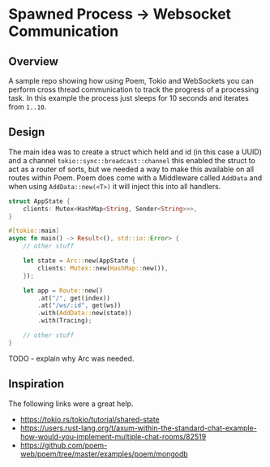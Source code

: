 # Spawned Process -> Websocket Communication

## Overview

A sample repo showing how using Poem, Tokio and WebSockets you can perform cross thread communication to track the progress of a processing task. In this example the process just sleeps for 10 seconds and iterates from `1..10`.

## Design

The main idea was to create a struct which held and id (in this case a UUID) and a channel `tokio::sync::broadcast::channel` this enabled the struct to act as a router of sorts, but we needed a way to make this available on all routes within Poem. Poem does come with a Middleware called `AddData` and when using `AddData::new(<T>)` it will inject this into all handlers.

```rust
struct AppState {
    clients: Mutex<HashMap<String, Sender<String>>>,
}

#[tokio::main]
async fn main() -> Result<(), std::io::Error> {
    // other stuff

    let state = Arc::new(AppState {
        clients: Mutex::new(HashMap::new()),
    });

    let app = Route::new()
        .at("/", get(index))
        .at("/ws/:id", get(ws))
        .with(AddData::new(state))
        .with(Tracing);

    // other stuff
}
```

TODO - explain why Arc was needed.

## Inspiration

The following links were a great help.

- https://tokio.rs/tokio/tutorial/shared-state
- https://users.rust-lang.org/t/axum-within-the-standard-chat-example-how-would-you-implement-multiple-chat-rooms/82519
- https://github.com/poem-web/poem/tree/master/examples/poem/mongodb
